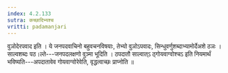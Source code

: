 ```yaml
---
index: 4.2.133
sutra: कच्छादिभ्यश्च
vritti: padamanjari
---
```


 वुञोदेरपवाद इति । ये जनपदवाचिनो बहुवचनविषयाः, तेभ्यो वुञोऽपवादः, सिन्धुवर्णुशब्दाभ्यामोर्देअशे ठञः । साल्वशब्दः पठ।ल्ते---जनपदलक्षणो वुञ्मा भूदिति । ठपदातौ साल्वात्ऽ ठ्गोयवाग्वोश्चऽ इति नियमार्थं भविष्यति---अपदातावेव गोयवाग्वोरेवेति, वृद्धत्वाच्छः प्राप्नोति ॥